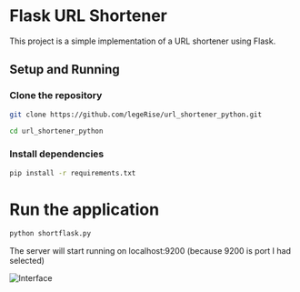 # Flask URL Shortener

This project is a simple implementation of a URL shortener using Flask.

## Setup and Running

### Clone the repository
```bash
git clone https://github.com/legeRise/url_shortener_python.git
```

```bash
cd url_shortener_python
```

### Install dependencies
```bash
pip install -r requirements.txt
```

# Run the application
```bash
python shortflask.py
```

The server will start running on localhost:9200  (because 9200 is port I had selected)

![Interface](https://raw.githubusercontent.com/legerise/url_shortener_python/master/interface.png)

